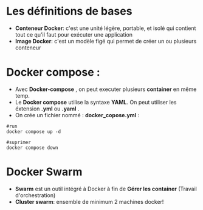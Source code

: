# Les définitions de bases

- **Conteneur Docker**: c'est une unité légère, portable, et isolé qui contient tout ce qu'il faut pour exécuter une application
- **Image Docker**: c'est un modèle figé qui permet de créer un ou plusieurs conteneur

# Docker compose :

- Avec **Docker-compose** , on peut executer plusieurs **container** en même temp.
- Le **Docker compose** utilise la syntaxe **YAML**. On peut utiliser les éxtension **.yml** ou **.yaml** .
- On crée un fichier nommé : **docker_copose.yml** :
```
#run
docker compose up -d

#suprimer
docker compose down
```


# Docker Swarm

- **Swarm** est un outil intégré à Docker à fin de **Gérer les container** (Travail d'orchestration)
- **Cluster swarm**: ensemble de minimum 2 machines docker!